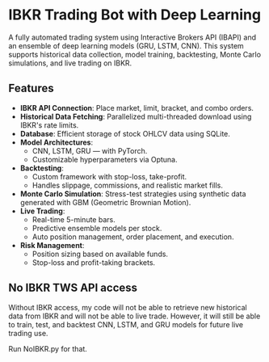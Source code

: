 # IBKR Trading Bot with Deep Learning

A fully automated trading system using Interactive Brokers API (IBAPI) and an ensemble of deep learning models (GRU, LSTM, CNN). This system supports historical data collection, model training, backtesting, Monte Carlo simulations, and live trading on IBKR.

## Features

- **IBKR API Connection**: Place market, limit, bracket, and combo orders.
- **Historical Data Fetching**: Parallelized multi-threaded download using IBKR's rate limits.
- **Database**: Efficient storage of stock OHLCV data using SQLite.
- **Model Architectures**:
  - CNN, LSTM, GRU — with PyTorch.
  - Customizable hyperparameters via Optuna.
- **Backtesting**:
  - Custom framework with stop-loss, take-profit.
  - Handles slippage, commissions, and realistic market fills.
- **Monte Carlo Simulation**: Stress-test strategies using synthetic data generated with GBM (Geometric Brownian Motion).
- **Live Trading**:
  - Real-time 5-minute bars.
  - Predictive ensemble models per stock.
  - Auto position management, order placement, and execution.
- **Risk Management**:
  - Position sizing based on available funds.
  - Stop-loss and profit-taking brackets.
 
## No IBKR TWS API access

Without IBKR access, my code will not be able to retrieve new historical data from IBKR and will not be able to live trade. However, it will still be able to train, test, and backtest CNN, LSTM, and GRU models for future live trading use. 

Run NoIBKR.py for that. 
